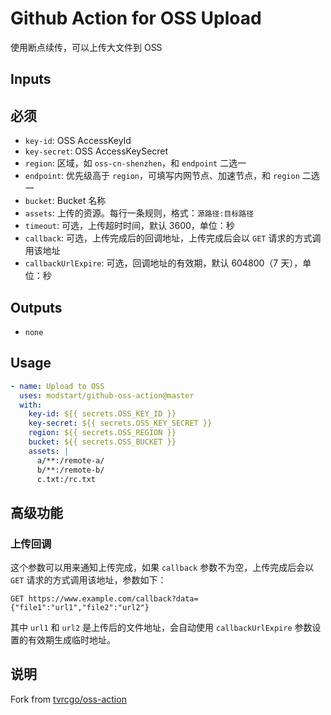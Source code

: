 # Github Action for OSS Upload

使用断点续传，可以上传大文件到 OSS

## Inputs

## 必须

- `key-id`: OSS AccessKeyId
- `key-secret`: OSS AccessKeySecret
- `region`: 区域，如 `oss-cn-shenzhen`，和 `endpoint` 二选一
- `endpoint`: 优先级高于 `region`，可填写内网节点、加速节点，和 `region` 二选一
- `bucket`: Bucket 名称
- `assets`: 上传的资源。每行一条规则，格式：`源路径:目标路径`
- `timeout`: 可选，上传超时时间，默认 3600，单位：秒
- `callback`: 可选，上传完成后的回调地址，上传完成后会以 `GET` 请求的方式调用该地址
- `callbackUrlExpire`: 可选，回调地址的有效期，默认 604800（7 天），单位：秒

## Outputs

- `none`

## Usage

```yaml
- name: Upload to OSS
  uses: modstart/github-oss-action@master
  with:
    key-id: ${{ secrets.OSS_KEY_ID }}
    key-secret: ${{ secrets.OSS_KEY_SECRET }}
    region: ${{ secrets.OSS_REGION }}
    bucket: ${{ secrets.OSS_BUCKET }}
    assets: |
      a/**:/remote-a/
      b/**:/remote-b/
      c.txt:/rc.txt
```

## 高级功能

### 上传回调

这个参数可以用来通知上传完成，如果 `callback` 参数不为空，上传完成后会以 `GET` 请求的方式调用该地址，参数如下：

```
GET https://www.example.com/callback?data={"file1":"url1","file2":"url2"}
```

其中 `url1` 和 `url2` 是上传后的文件地址，会自动使用 `callbackUrlExpire` 参数设置的有效期生成临时地址。

## 说明

Fork from [tvrcgo/oss-action](https://github.com/tvrcgo/oss-action)
